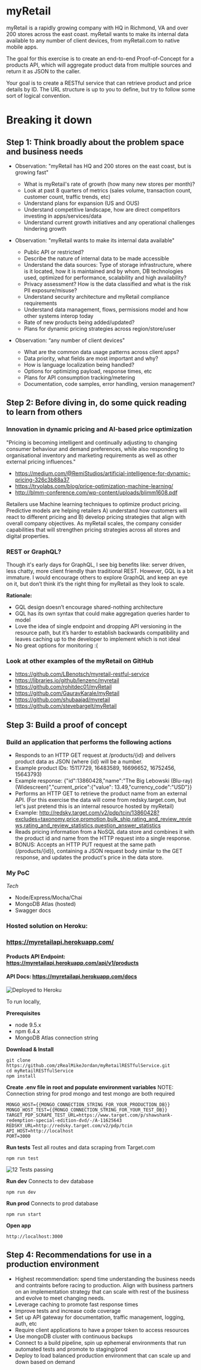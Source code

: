 # myRetail 

myRetail is a rapidly growing company with HQ in Richmond, VA and over 200 stores across the east coast. myRetail wants to make its internal data available to any number of client devices, from myRetail.com to native mobile apps.

The goal for this exercise is to create an end-to-end Proof-of-Concept for a products API, which will aggregate product data from multiple sources and return it as JSON to the caller.

Your goal is to create a RESTful service that can retrieve product and price details by ID. The URL structure is up to you to define, but try to follow some sort of logical convention.

# Breaking it down

## Step 1: Think broadly about the problem space and business needs

- Observation: "myRetail has HQ and 200 stores on the east coast, but is growing fast" 
    - What is myRetail's rate of growth (how many new stores per month)? 
    - Look at past 8 quarters of metrics (sales volume, transaction count, customer count, traffic trends, etc) 
    - Understand plans for expansion (US and OUS)  
    - Understand competitive landscape, how are direct competitors investing in apps/services/data 
    - Understand current growth initiatives and any operational challenges hindering growth   

- Observation: "myRetail wants to make its internal data available" 
    - Public API or restricted? 
    - Describe the nature of internal data to be made accessible 
    - Understand the data sources: Type of storage infrastructure, where is it located, how it is maintained and by whom, DB technologies used, optimized for performance, scalability and high availability? 
    - Privacy assessment? How is the data classified and what is the risk PII exposure/misuse? 
    - Understand security architecture and myRetail compliance requirements
    - Understand data management, flows, permissions model and how other systems interop today 
    - Rate of new products being added/updated? 
    - Plans for dynamic pricing strategies across region/store/user

- Observation: “any number of client devices" 
    - What are the common data usage patterns across client apps? 
    - Data priority, what fields are most important and why? 
    - How is language localization being handled?
    - Options for optimizing payload, response times, etc
    - Plans for API consumption tracking/metering 
    - Documentation, code samples, error handling, version management?
  

## Step 2: Before diving in, do some quick reading to learn from others

### Innovation in dynamic pricing and AI-based price optimization 

"Pricing is becoming intelligent and continually adjusting to changing consumer behaviour and demand preferences, while also responding to organisational inventory and marketing requirements as well as other external pricing influences."

- https://medium.com/@RemiStudios/artificial-intelligence-for-dynamic-pricing-326c3b88a37
- https://tryolabs.com/blog/price-optimization-machine-learning/
- http://blmm-conference.com/wp-content/uploads/blimm1608.pdf

Retailers use Machine learning techniques to optimize product pricing.  Predictive models are helping retailers A) understand how customers will react to different pricing and B) develop pricing strategies that align with overall company objectives. As myRetail scales, the company consider capabilities that will strengthen pricing strategies across all stores and digital properties.

### REST or GraphQL? 

Though it's early days for GraphQL, I see big benefits like: server driven, less chatty, more client friendly than traditional REST.  However, GQL is a bit immature.  I would encourage others to explore GraphQL and keep an eye on it, but don’t think it’s the right thing for myRetail as they look to scale. 

**Rationale:** 

- GQL design doesn’t encourage shared-nothing architecture 
- GQL has its own syntax that could make aggregation queries harder to model 
- Love the idea of single endpoint and dropping API versioning in the resource path, but it’s harder to establish backwards compatibility and leaves caching up to the developer to implement which is not ideal
- No great options for monitoring :(

### Look at other examples of the myRetail on GitHub
- https://github.com/LBenotsch/myretail-restful-service
- https://libraries.io/github/lenzenc/myretail
- https://github.com/rohitdec01/myRetail
- https://github.com/GauravKarale/myRetail
- https://github.com/shubaajad/myretail
- https://github.com/stevebargelt/myRetail


## Step 3: Build a proof of concept

### Build an application that performs the following actions

- Responds to an HTTP GET request at /products/{id} and delivers product data as JSON (where {id} will be a number.
- Example product IDs: 15117729, 16483589, 16696652, 16752456, 15643793)
- Example response: {"id":13860428,"name":"The Big Lebowski (Blu-ray) (Widescreen)","current_price":{"value": 13.49,"currency_code":"USD"}}
- Performs an HTTP GET to retrieve the product name from an external API. (For this exercise the data will come from redsky.target.com, but let's just pretend this is an internal resource hosted by myRetail) 
- Example: <http://redsky.target.com/v2/pdp/tcin/13860428?excludes=taxonomy,price,promotion,bulk_ship,rating_and_review_reviews,rating_and_review_statistics,question_answer_statistics>
- Reads pricing information from a NoSQL data store and combines it with the product id and name from the HTTP request into a single response.
- BONUS: Accepts an HTTP PUT request at the same path (/products/{id}), containing a JSON request body similar to the GET response, and updates the product's price in the data store.

### My PoC

*Tech*
- Node/Express/Mocha/Chai
- MongoDB Atlas (hosted)
- Swagger docs

### Hosted solution on Heroku:
### https://myretailapi.herokuapp.com/

#### Products API Endpoint: https://myretailapi.herokuapp.com/api/v1/products
#### API Docs: https://myretailapi.herokuapp.com/docs

![Deployed to Heroku](public/img/heroku_deploy.png)

To run locally,

**Prerequisites**
- node 9.5.x
- npm 6.4.x
- MongoDB Atlas connection string 

**Download & Install**
~~~~
git clone https://github.com/zRealMikeJordan/myRetailRESTfulService.git
cd myRetailRESTfulService
npm install
~~~~

**Create .env file in root and populate environment variables**
NOTE: Connection string for prod mongo and test mongo are both required
~~~~
MONGO_HOST={{MONGO_CONNECTION_STRING_FOR_YOUR_PRODUCTION_DB}}
MONGO_HOST_TEST={{MONGO_CONNECTION_STRING_FOR_YOUR_TEST_DB}}
TARGET_PDP_SCRAPE_TEST_URL=https://www.target.com/p/shawshank-redemption-special-edition-dvd/-/A-11625643
REDSKY_URL=http://redsky.target.com/v2/pdp/tcin
API_HOST=http://localhost
PORT=3000
~~~~

**Run tests**
Test all routes and data scraping from Target.com 
~~~~
npm run test
~~~~

![12 Tests passing](public/img/tests.png)

**Run dev**
Connects to dev database
~~~~
npm run dev
~~~~

**Run prod**
Connects to prod database
~~~~
npm run start
~~~~

**Open app**
~~~~
http://localhost:3000
~~~~

## Step 4: Recommendations for use in a production environment

- Highest recommendation: spend time understanding the business needs and contraints before racing to production.  Align with business partners on an implementation strategy that can scale with rest of the business and evolve to meet changing needs.
- Leverage caching to promote fast response times
- Improve tests and increase code coverage
- Set up API gateway for documentation, traffic management, logging, auth, etc 
- Require client applications to have a proper token to access resources
- Use mongoDB cluster with continuous backups
- Connect to a build pipeline, spin up ephemeral environments that run automated tests and promote to staging/prod
- Deploy to load balanced production environment that can scale up and down based on demand


